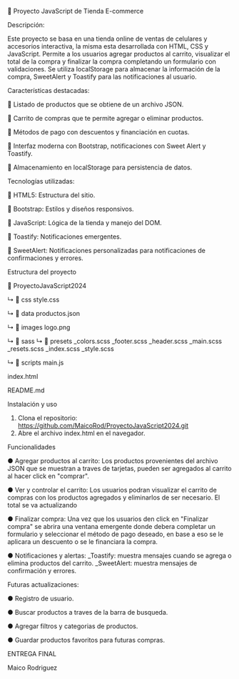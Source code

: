 🛒 Proyecto JavaScript de Tienda E-commerce

Descripción:

Este proyecto se basa en una tienda online de ventas de celulares y accesorios interactiva, la misma esta desarrollada con HTML, CSS y JavaScript. Permite a los usuarios agregar productos al carrito, visualizar el total de la compra y finalizar la compra completando un formulario con validaciones. Se utiliza localStorage para almacenar la información de la compra, SweetAlert y Toastify para las notificaciones al usuario.

Características destacadas:

🔹 Listado de productos que se obtiene de un archivo JSON.

🔹 Carrito de compras que te permite agregar o eliminar productos.

🔹 Métodos de pago con descuentos y financiación en cuotas.

🔹 Interfaz moderna con Bootstrap, notificaciones con Sweet Alert y Toastify.

🔹 Almacenamiento en localStorage para persistencia de datos.

Tecnologías utilizadas:

🔸 HTML5: Estructura del sitio.

🔸 Bootstrap: Estilos y diseños responsivos.

🔸 JavaScript: Lógica de la tienda y manejo del DOM.

🔸 Toastify: Notificaciones emergentes.

🔸 SweetAlert: Notificaciones personalizadas para notificaciones de confirmaciones y errores.

Estructura del proyecto

📁 ProyectoJavaScript2024

↳ 📁 css
    style.css

↳ 📁 data
    productos.json

↳ 📁 images
    logo.png

↳ 📁 sass
   ↳ 📁 presets
          _colors.scss
          _footer.scss
          _header.scss
          _main.scss
          _resets.scss
    _index.scss
    _style.scss

↳ 📁 scripts
    main.js

index.html

README.md

Instalación y uso

1. Clona el repositorio: https://github.com/MaicoRod/ProyectoJavaScript2024.git
2. Abre el archivo index.html en el navegador.

Funcionalidades

● Agregar productos al carrito:
Los productos provenientes del archivo JSON que se muestran a traves de tarjetas, pueden ser agregados al carrito al hacer click en "comprar".

● Ver y controlar el carrito:
Los usuarios podran visualizar el carrito de compras con los productos agregados y eliminarlos de ser necesario. El total se va actualizando

● Finalizar compra:
Una vez que los usuarios den click en "Finalizar compra" se abrira una ventana emergente donde debera completar un formulario y seleccionar el método de pago deseado, en base a eso se le aplicara un descuento o se le financiara la compra.

● Notificaciones y alertas:
_Toastify: muestra mensajes cuando se agrega o elimina productos del carrito.
_SweetAlert: muestra mensajes de confirmación y errores.

Futuras actualizaciones:

● Registro de usuario.

● Buscar productos a traves de la barra de busqueda.

● Agregar filtros y categorias de productos.

● Guardar productos favoritos para futuras compras.

ENTREGA FINAL

Maico Rodriguez

